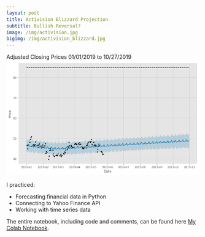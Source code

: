 ```yaml
---
layout: post
title: Activision Blizzard Projection 
subtitle: Bullish Reversal?
image: /img/activision.jpg
bigimg: /img/activision_blizzard.jpg
---
```

Adjusted Closing Prices 01/01/2019 to 10/27/2019
![](/img/atvi_projection.png)

I practiced:
- Forecasting financial data in Python
- Connecting to Yahoo Finance API 
- Working with time series data

The entire notebook, including code and comments, can be found here [My Colab Notebook](https://colab.research.google.com/drive/18L1rPyyiRKvEzj3oZ98uv5ltCKfCGrWD).
